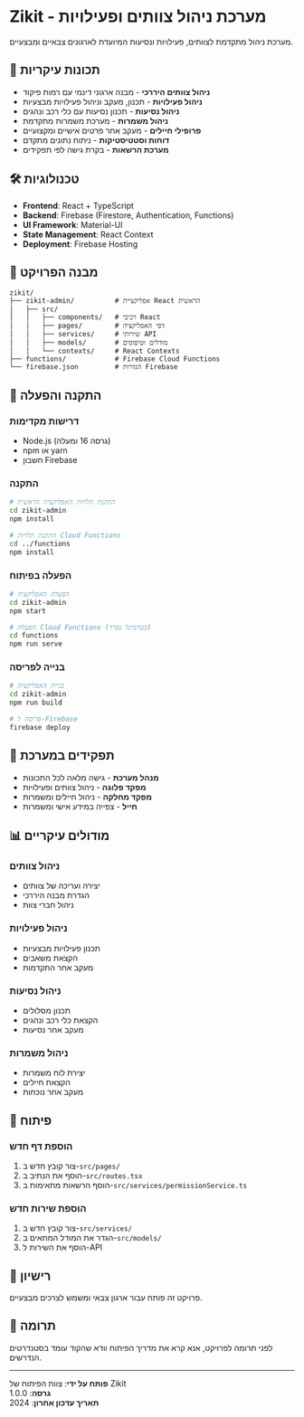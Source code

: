 # Zikit - מערכת ניהול צוותים ופעילויות

מערכת ניהול מתקדמת לצוותים, פעילויות ונסיעות המיועדת לארגונים צבאיים ומבצעיים.

## 🚀 תכונות עיקריות

- **ניהול צוותים היררכי** - מבנה ארגוני דינמי עם רמות פיקוד
- **ניהול פעילויות** - תכנון, מעקב וניהול פעילויות מבצעיות
- **ניהול נסיעות** - תכנון נסיעות עם כלי רכב ונהגים
- **ניהול משמרות** - מערכת משמרות מתקדמת
- **פרופילי חיילים** - מעקב אחר פרטים אישיים ומקצועיים
- **דוחות וסטטיסטיקות** - ניתוח נתונים מתקדם
- **מערכת הרשאות** - בקרת גישה לפי תפקידים

## 🛠 טכנולוגיות

- **Frontend**: React + TypeScript
- **Backend**: Firebase (Firestore, Authentication, Functions)
- **UI Framework**: Material-UI
- **State Management**: React Context
- **Deployment**: Firebase Hosting

## 📁 מבנה הפרויקט

```
zikit/
├── zikit-admin/          # אפליקציית React הראשית
│   ├── src/
│   │   ├── components/   # רכיבי React
│   │   ├── pages/        # דפי האפליקציה
│   │   ├── services/     # שירותי API
│   │   ├── models/       # מודלים וטיפוסים
│   │   └── contexts/     # React Contexts
├── functions/            # Firebase Cloud Functions
└── firebase.json         # הגדרות Firebase
```

## 🚀 התקנה והפעלה

### דרישות מקדימות
- Node.js (גרסה 16 ומעלה)
- npm או yarn
- חשבון Firebase

### התקנה
```bash
# התקנת תלויות האפליקציה הראשית
cd zikit-admin
npm install

# התקנת תלויות Cloud Functions
cd ../functions
npm install
```

### הפעלה בפיתוח
```bash
# הפעלת האפליקציה
cd zikit-admin
npm start

# הפעלת Cloud Functions (בטרמינל נפרד)
cd functions
npm run serve
```

### בנייה לפריסה
```bash
# בניית האפליקציה
cd zikit-admin
npm run build

# פריסה ל-Firebase
firebase deploy
```

## 👥 תפקידים במערכת

- **מנהל מערכת** - גישה מלאה לכל התכונות
- **מפקד פלוגה** - ניהול צוותים ופעילויות
- **מפקד מחלקה** - ניהול חיילים ומשמרות
- **חייל** - צפייה במידע אישי ומשמרות

## 📊 מודולים עיקריים

### ניהול צוותים
- יצירה ועריכה של צוותים
- הגדרת מבנה היררכי
- ניהול חברי צוות

### ניהול פעילויות
- תכנון פעילויות מבצעיות
- הקצאת משאבים
- מעקב אחר התקדמות

### ניהול נסיעות
- תכנון מסלולים
- הקצאת כלי רכב ונהגים
- מעקב אחר נסיעות

### ניהול משמרות
- יצירת לוח משמרות
- הקצאת חיילים
- מעקב אחר נוכחות

## 🔧 פיתוח

### הוספת דף חדש
1. צור קובץ חדש ב-`src/pages/`
2. הוסף את הנתיב ב-`src/routes.tsx`
3. הוסף הרשאות מתאימות ב-`src/services/permissionService.ts`

### הוספת שירות חדש
1. צור קובץ חדש ב-`src/services/`
2. הגדר את המודל המתאים ב-`src/models/`
3. הוסף את השירות ל-API

## 📝 רישיון

פרויקט זה פותח עבור ארגון צבאי ומשמש לצרכים מבצעיים.

## 🤝 תרומה

לפני תרומה לפרויקט, אנא קרא את מדריך הפיתוח וודא שהקוד עומד בסטנדרטים הנדרשים.

---

**פותח על ידי**: צוות הפיתוח של Zikit  
**גרסה**: 1.0.0  
**תאריך עדכון אחרון**: 2024
